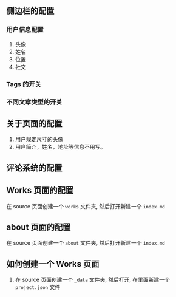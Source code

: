 [;]: ;

## 侧边栏的配置

### 用户信息配置

1. 头像
2. 姓名
3. 位置
4. 社交

### Tags 的开关

### 不同文章类型的开关

## 关于页面的配置

1. 用户规定尺寸的头像
2. 用户简介，姓名，地址等信息不用写。

## 评论系统的配置

## Works 页面的配置
在 source 页面创建一个 `works` 文件夹, 然后打开新建一个 `index.md`

## about 页面的配置
在 source 页面创建一个 `about` 文件夹, 然后打开新建一个 `index.md`


## 如何创建一个 Works 页面

1. 在 source 页面创建一个 `_data` 文件夹, 然后打开, 在里面新建一个 `project.json` 文件
